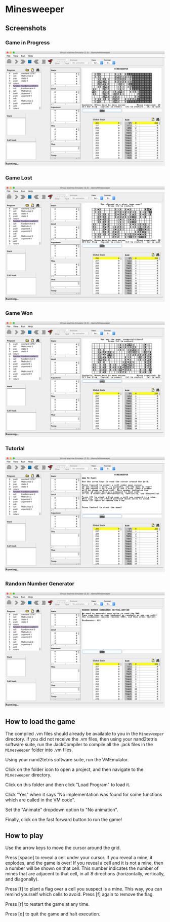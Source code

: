 # Minesweeper


## Screenshots

### Game in Progress
![](screenshots/in-progress.png)

### Game Lost
![](screenshots/game-lost.png)

### Game Won
![](screenshots/game-won.png)

### Tutorial
![](screenshots/instructions.png)

### Random Number Generator
![](screenshots/rng.png)

## How to load the game

The compiled .vm files should already be available to you in the `Minesweeper` directory. If you did not receive the .vm files, then using your nand2tetris software suite, run the JackCompiler to compile all the .jack files in the `Minesweeper` folder into .vm files.

Using your nand2tetris software suite, run the VMEmulator.

Click on the folder icon to open a project, and then navigate to the `Minesweeper` directory.

Click on this folder and then click "Load Program" to load it.

Click "Yes" when it says "No implementation was found for some functions which are called in the VM code".

Set the "Animate" dropdown option to "No animation".

Finally, click on the fast forward button to run the game!

## How to play

Use the arrow keys to move the cursor around the grid.

Press [space] to reveal a cell under your cursor. If you reveal a mine, it explodes, and the game is over! If you reveal a cell and it is not a mine, then a number will be shown on that cell. This number indicates the number of mines that are adjacent to that cell, in all 8 directions (horizontally, vertically, and diagonally).

Press [f] to plant a flag over a cell you suspect is a mine. This way, you can remind yourself which cells to avoid. Press [f] again to remove the flag.

Press [r] to restart the game at any time.

Press [q] to quit the game and halt execution.
